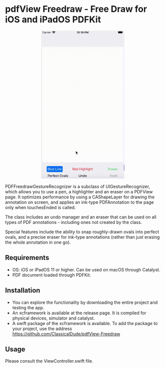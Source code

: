 
# pdfView Freedraw - Free Draw for iOS and iPadOS PDFKit

<p align="center">
  <img width="270" height="480" src="demo/demo.gif">
</p>

PDFFreedrawGestureRecognizer is a subclass of UIGestureRecognizer, which allows you to use a pen, a highlighter and an eraser on a PDFView page. It optimizes performance by using a CAShapeLayer for drawing the annotation on screen, and applies an ink-type PDFAnnotation to the page only when touchesEnded is called.

The class includes an undo manager and an eraser that can be used on all types of PDF annotations - including ones not created by the class.

Special features include the ability to snap roughly-drawn ovals into perfect ovals, and a precise eraser for ink-type annotations (rather than just erasing the whole annotation in one go).

## Requirements
- OS: iOS or iPadOS 11 or higher. Can be used on macOS through Catalyst. 
- PDF document loaded through PDFKit.

## Installation
- You can explore the functionality by downloading the entire project and testing the app.
- An xcframework is available at the release page. It is compiled for physical devices, simulator and catalyst.
- A swift package of the xcframework is available. To add the package to your project, use the address https://github.com/ClassicalDude/pdfView-Freedraw

## Usage
Please consult the ViewController.swift file.
